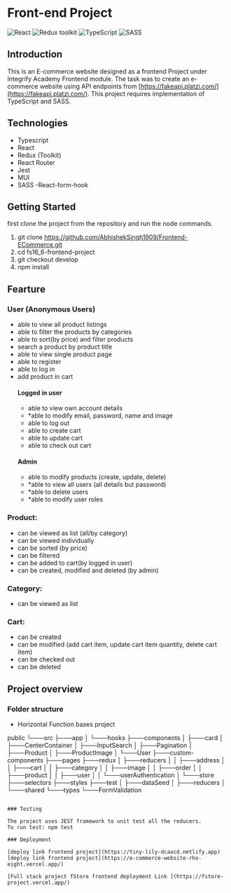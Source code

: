 # Front-end Project

![React](https://img.shields.io/badge/React-v.18-blue)
![Redux toolkit](https://img.shields.io/badge/RTK-v.1-purple)
![TypeScript](https://img.shields.io/badge/TypeScript-v.4-green)
![SASS](https://img.shields.io/badge/SASS-v.1-hotpink)

## Introduction

This is an E-commerce website designed as a frontend Project under Integrify Academy Frontend module. The task was to create an e-commerce website using API endpoints from [https://fakeapi.platzi.com/](https://fakeapi.platzi.com/).
This project requires implementation of TypeScript and SASS.

## Technologies
- Typescript
- React
- Redux (Toolkit)
- React Router
- Jest
- MUI
- SASS
  -React-form-hook

## Getting Started

first clone the project from the repository and run the node commands.

1. git clone https://github.com/AbhishekSingh1909/Frontend-ECommerce.git
2. cd fs16_6-frontend-project
3. git checkout develop
4. npm install

## Fearture

### User (Anonymous Users)

- able to view all product listings
- able to filter the products by categories
- able to sort(by price) and filter products
- search a product by product title
- able to view single product page
- able to register
- able to log in
- add product in cart
  #### Logged in user
  - able to view own account details
  - \*able to modify email, password, name and image
  - able to log out
  - able to create cart
  - able to update cart
  - able to check out cart
  #### Admin
  - able to modify products (create, update, delete)
  - \*able to view all users (all details but password)
  - \*able to delete users
  - \*able to modify user roles

### Product:

- can be viewed as list (all/by category)
- can be viewed individually
- can be sorted (by price)
- can be filtered
- can be added to cart(by logged in user)
- can be created, modified and deleted (by admin)

### Category:

- can be viewed as list

### Cart:

- can be created
- can be modified (add cart item, update cart item quantity, delete cart item)
- can be checked out
- can be deleted

## Project overview

### Folder structure

- Horizontal Function bases project
  
public
└───src
    ├───app
    │   └───hooks
    ├───components
    │   ├───card
    │   ├───CenterContainer
    │   ├───InputSearch
    │   ├───Pagination
    │   ├───Product
    │   ├───ProductImage
    │   └───User
    ├───custom-components
    ├───pages
    ├───redux
    │   ├───reducers
    │   │   ├───address
    │   │   ├───cart
    │   │   ├───category
    │   │   ├───image
    │   │   ├───order
    │   │   ├───product
    │   │   ├───user
    │   │   └───userAuthentication
    │   └───store  
    ├───selectors
    ├───styles
    ├───test
    │   ├───dataSeed
    │   ├───reducers
    │   └───shared
    └───types
        └───FormValidation     
```

### Testing

The project uses JEST framework to unit test all the reducers.
To run test: npm test

### Deployment

[deploy link frontend project](https://tiny-lily-dcaacd.netlify.app)
[deploy link frontend project](https://e-commerce-website-rho-eight.vercel.app/)

[Full stack project fStore frontend deployment Link ](https://fstore-project.vercel.app/)
```
